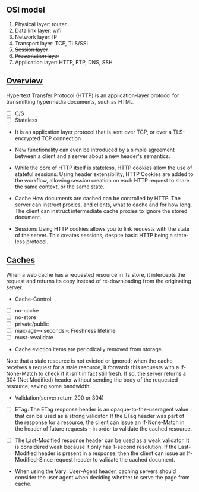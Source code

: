 ## OSI model
1. Physical layer: router...
2. Data link layer: wifi
3. Network layer: IP
4. Transport layer: TCP, TLS/SSL
5. ~~Session layer~~
6. ~~Presentation layer~~
7. Application layer: HTTP, FTP, DNS, SSH

## [Overview](https://developer.mozilla.org/en-US/docs/Web/HTTP/Overview)
Hypertext Transfer Protocol (HTTP) is an application-layer protocol for transmitting hypermedia documents, such as HTML. 
- [ ] C/S
- [ ] Stateless

- It is an application layer protocol that is sent over TCP, or over a TLS-encrypted TCP connection

- New functionality can even be introduced by a simple agreement between a client and a server about a new header's semantics.

- While the core of HTTP itself is stateless, HTTP cookies allow the use of stateful sessions. Using header extensibility, HTTP Cookies are added to the workflow, allowing session creation on each HTTP request to share the same context, or the same state.

- Cache
 How documents are cached can be controlled by HTTP. The server can instruct proxies, and clients, what to cache and for how long. The client can instruct intermediate cache proxies to ignore the stored document.
- Sessions
 Using HTTP cookies allows you to link requests with the state of the server. This creates sessions, despite basic HTTP being a state-less protocol. 
 
## [Caches](https://developer.mozilla.org/en-US/docs/Web/HTTP/Caching)
 
  When a web cache has a requested resource in its store, it intercepts the request and returns its copy instead of re-downloading from the originating server.

- Cache-Control:
- [ ] no-cache
- [ ] no-store
- [ ] private/public
- [ ] max-age=\<seconds>: Freshness lifetime
- [ ] must-revalidate

 - Cache eviction items are periodically removed from storage.
 
 Note that a stale resource is not evicted or ignored; when the cache receives a request for a stale resource, it forwards this requests with a If-None-Match to check if it isn't in fact still fresh. If so, the server returns a 304 (Not Modified) header without sending the body of the requested resource, saving some bandwidth.
 
- Validation(server return 200 or 304)

- [ ] ETag: The ETag response header is an opaque-to-the-useragent value that can be used as a strong validator. 
  If the ETag header was part of the response for a resource, the client can issue an If-None-Match in the header of future requests – in order to validate the cached resource.

- [ ] The Last-Modified response header can be used as a weak validator. It is considered weak because it only has 1-second resolution. If the Last-Modified header is present in a response, then the client can issue an If-Modified-Since request header to validate the cached document.

- When using the Vary: User-Agent header, caching servers should consider the user agent when deciding whether to serve the page from cache. 

  
 
 
 
 
 
 
 
 
 
